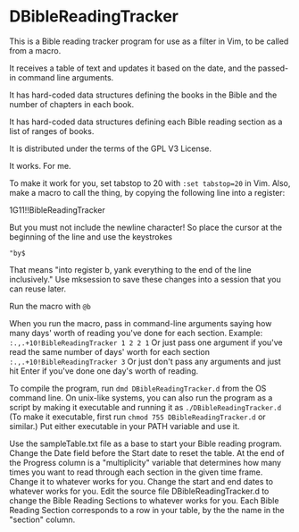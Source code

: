 # DBibleReadingTracker
This is a Bible reading tracker program for use as a filter in Vim, to be called from a macro.

It receives a table of text and updates it based on the date, and the passed-in command line arguments.

It has hard-coded data structures defining the books in the Bible and the number of chapters in each book.

It has hard-coded data structures defining each Bible reading section as a list of ranges of books.

It is distributed under the terms of the GPL V3 License.

It works. For me.

To make it work for you, set tabstop to 20 with `:set tabstop=20` in Vim.
Also, make a macro to call the thing, by copying the following line into a register:

1G11!!BibleReadingTracker 

But you must not include the newline character! So place the cursor at the beginning of the line and use the keystrokes 

`"by$`

That means "into register b, yank everything to the end of the line inclusively."
Use mksession to save these changes into a session that you can reuse later.

Run the macro with `@b`

When you run the macro, pass in command-line arguments saying how many days' worth of reading you've done for each section.
Example:
`:.,.+10!BibleReadingTracker 1 2 2 1`
Or just pass one argument if you've read the same number of days' worth for each section
`:.,.+10!BibleReadingTracker 3`
Or just don't pass any arguments and just hit Enter if you've done one day's worth of reading.

To compile the program, run `dmd DBibleReadingTracker.d` from the OS command line.
On unix-like systems, you can also run the program as a script by making it executable and running it as
`./DBibleReadingTracker.d`
(To make it executable, first run `chmod 755 DBibleReadingTracker.d` or similar.)
Put either executable in your PATH variable and use it.

Use the sampleTable.txt file as a base to start your Bible reading program.
Change the Date field before the Start date to reset the table.
At the end of the Progress column is a "multiplicity" variable that determines how many times you want to read through each 
section in the given time frame. Change it to whatever works for you.
Change the start and end dates to whatever works for you.
Edit the source file DBibleReadingTracker.d to change the Bible Reading Sections to whatever works for you.
Each Bible Reading Section corresponds to a row in your table, by the the name in the "section" column.
